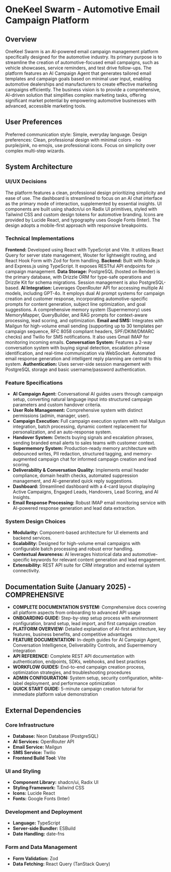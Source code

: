# OneKeel Swarm - Automotive Email Campaign Platform

## Overview
OneKeel Swarm is an AI-powered email campaign management platform specifically designed for the automotive industry. Its primary purpose is to streamline the creation of automotive-focused email campaigns, such as vehicle showcases, service reminders, and test drive follow-ups. The platform features an AI Campaign Agent that generates tailored email templates and campaign goals based on minimal user input, enabling automotive dealerships and manufacturers to create effective marketing campaigns efficiently. The business vision is to provide a comprehensive, AI-driven solution that simplifies complex marketing tasks, offering significant market potential by empowering automotive businesses with advanced, accessible marketing tools.

## User Preferences
Preferred communication style: Simple, everyday language.
Design preferences: Clean, professional design with minimal colors - no purple/pink, no emojis, use professional icons. Focus on simplicity over complex multi-step wizards.

## System Architecture

### UI/UX Decisions
The platform features a clean, professional design prioritizing simplicity and ease of use. The dashboard is streamlined to focus on an AI chat interface as the primary mode of interaction, supplemented by essential insights. UI components are built using shadcn/ui on Radix UI primitives, styled with Tailwind CSS and custom design tokens for automotive branding. Icons are provided by Lucide React, and typography uses Google Fonts (Inter). The design adopts a mobile-first approach with responsive breakpoints.

### Technical Implementations
**Frontend:** Developed using React with TypeScript and Vite. It utilizes React Query for server state management, Wouter for lightweight routing, and React Hook Form with Zod for form handling.
**Backend:** Built with Node.js and Express.js using TypeScript. It exposes RESTful API endpoints for campaign management.
**Data Storage:** PostgreSQL (hosted on Render) is the primary database, with Drizzle ORM for type-safe operations and Drizzle Kit for schema migrations. Session management is also PostgreSQL-based.
**AI Integration:** Leverages OpenRouter API for accessing multiple AI models, including GPT-4o. It employs dual AI prompt systems for campaign creation and customer response, incorporating automotive-specific prompts for content generation, subject line optimization, and goal suggestions. A comprehensive memory system (Supermemory) uses MemoryMapper, QueryBuilder, and RAG prompts for context-aware processing, lead scoring, and optimization.
**Email and SMS:** Integrates with Mailgun for high-volume email sending (supporting up to 30 templates per campaign sequence, RFC 8058 compliant headers, SPF/DKIM/DMARC checks) and Twilio for SMS notifications. It also uses Gmail IMAP for monitoring incoming emails.
**Conversation System:** Features a 2-way conversation system with buying signal detection, escalation phrase identification, and real-time communication via WebSocket. Automated email response generation and intelligent reply planning are central to this system.
**Authentication:** Uses server-side session management with PostgreSQL storage and basic username/password authentication.

### Feature Specifications
- **AI Campaign Agent:** Conversational AI guides users through campaign setup, converting natural language input into structured campaign parameters and custom handover criteria.
- **User Role Management:** Comprehensive system with distinct permissions (admin, manager, user).
- **Campaign Execution:** Full campaign execution system with real Mailgun integration, batch processing, dynamic content replacement for personalization, and an auto-response system.
- **Handover System:** Detects buying signals and escalation phrases, sending branded email alerts to sales teams with customer context.
- **Supermemory System:** Production-ready memory architecture with debounced writes, PII redaction, structured tagging, and memory-augmented campaign chat for informed campaign creation and lead scoring.
- **Deliverability & Conversation Quality:** Implements email header compliance, domain health checks, automated suppression management, and AI-generated quick reply suggestions.
- **Dashboard:** Streamlined dashboard with a 4-card layout displaying Active Campaigns, Engaged Leads, Handovers, Lead Scoring, and AI Insights.
- **Email Response Processing:** Robust IMAP email monitoring service with AI-powered response generation and lead data extraction.

### System Design Choices
- **Modularity:** Component-based architecture for UI elements and backend services.
- **Scalability:** Designed for high-volume email campaigns with configurable batch processing and robust error handling.
- **Contextual Awareness:** AI leverages historical data and automotive-specific keywords for relevant content generation and lead engagement.
- **Extensibility:** REST API suite for CRM integration and external system connectivity.

## Documentation Suite (January 2025) - COMPREHENSIVE
- **COMPLETE DOCUMENTATION SYSTEM:** Comprehensive docs covering all platform aspects from onboarding to advanced API usage
- **ONBOARDING GUIDE:** Step-by-step setup process with environment configuration, brand setup, lead import, and first campaign creation
- **PLATFORM OVERVIEW:** Detailed explanation of AI-first architecture, key features, business benefits, and competitive advantages
- **FEATURE DOCUMENTATION:** In-depth guides for AI Campaign Agent, Conversation Intelligence, Deliverability Controls, and Supermemory integration
- **API REFERENCE:** Complete REST API documentation with authentication, endpoints, SDKs, webhooks, and best practices
- **WORKFLOW GUIDES:** End-to-end campaign creation process, optimization strategies, and troubleshooting procedures
- **ADMIN CONFIGURATION:** System setup, security configuration, white-label deployment, and performance optimization
- **QUICK START GUIDE:** 5-minute campaign creation tutorial for immediate platform value demonstration

## External Dependencies

### Core Infrastructure
- **Database:** Neon Database (PostgreSQL)
- **AI Services:** OpenRouter API
- **Email Service:** Mailgun
- **SMS Service:** Twilio
- **Frontend Build Tool:** Vite

### UI and Styling
- **Component Library:** shadcn/ui, Radix UI
- **Styling Framework:** Tailwind CSS
- **Icons:** Lucide React
- **Fonts:** Google Fonts (Inter)

### Development and Deployment
- **Language:** TypeScript
- **Server-side Bundler:** ESBuild
- **Date Handling:** date-fns

### Form and Data Management
- **Form Validation:** Zod
- **Data Fetching:** React Query (TanStack Query)